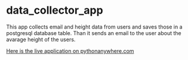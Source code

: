 # data_collector_app

This app collects email and height data from users and saves those in a postgresql database table. Than it sends an email to the user about the avarage height of the users.

[Here is the live application on pythonanywhere.com](http://salih33.pythonanywhere.com)
